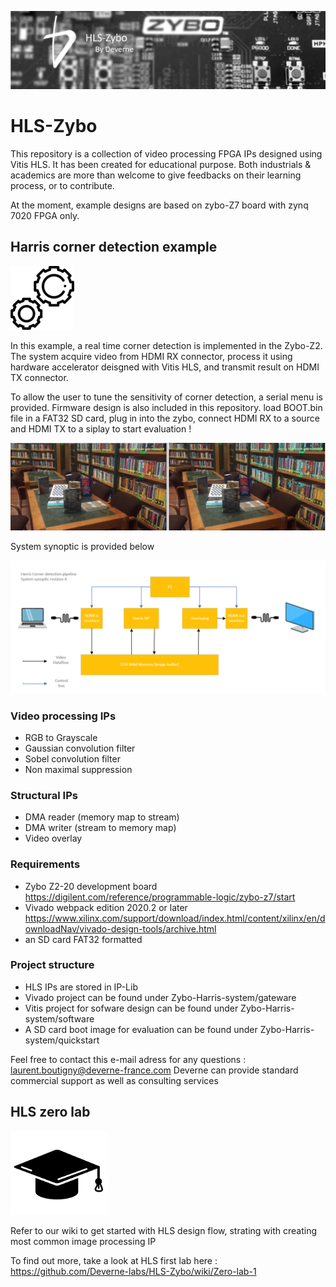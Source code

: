 <p align="center"><img src="./doc/banner.png"></p>

# HLS-Zybo
This repository is a collection of video processing FPGA IPs designed using Vitis HLS. It has been created for educational purpose. Both industrials & academics are more than welcome to give feedbacks on their learning process, or to contribute. 

At the moment, example designs are based on zybo-Z7 board with zynq 7020 FPGA only. 

## Harris corner detection example 

<p align="left"><img src="./doc/experiment.png"></p>
In this example, a real time corner detection is implemented in the Zybo-Z2. The system acquire video from HDMI RX connector, process it using hardware accelerator deisgned with Vitis HLS, and transmit result on HDMI TX connector.

To allow the user to tune the sensitivity of corner detection, a serial menu is provided. Firmware design is also included in this repository. 
load BOOT.bin file in a FAT32 SD card, plug in into the zybo, connect HDMI RX to a source and HDMI TX to a siplay to start evaluation !


<p align="center"><img src="./doc/harris_compare.png"></p>

System synoptic is provided below

<p align="center"><img src="./doc/harris_ISP_synoptic.png"></p>

### Video processing IPs
- RGB to Grayscale
- Gaussian convolution filter
- Sobel convolution filter
- Non maximal suppression

### Structural IPs
- DMA reader (memory map to stream)
- DMA writer (stream to memory map)
- Video overlay

### Requirements
- Zybo Z2-20 development board https://digilent.com/reference/programmable-logic/zybo-z7/start
- Vivado webpack edition 2020.2 or later https://www.xilinx.com/support/download/index.html/content/xilinx/en/downloadNav/vivado-design-tools/archive.html
- an SD card FAT32 formatted

### Project structure
- HLS IPs are stored in IP-Lib
- Vivado project can be found under Zybo-Harris-system/gateware
- Vitis project for sofware design can be found under Zybo-Harris-system/software
- A SD card boot image for evaluation can be found under Zybo-Harris-system/quickstart


Feel free to contact this e-mail adress for any questions : laurent.boutigny@deverne-france.com Deverne can provide standard commercial support as well as consulting services




## HLS zero lab
<p align="left"><img src="./doc/academic.png"></p>
Refer to our wiki to get started with HLS design flow, strating with creating most common image processing IP

To find out more, take a look at HLS first lab here : https://github.com/Deverne-labs/HLS-Zybo/wiki/Zero-lab-1